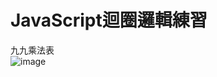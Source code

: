 # JavaScript迴圈邏輯練習
九九乘法表
<br>
![image](https://user-images.githubusercontent.com/61260613/106570925-8448b780-6571-11eb-97b7-9dc2f5e7ac3f.png)
